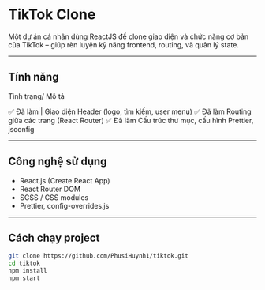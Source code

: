 # TikTok Clone

Một dự án cá nhân dùng ReactJS để clone giao diện và chức năng cơ bản của TikTok – giúp rèn luyện kỹ năng frontend, routing, và quản lý state.

---

##  Tính năng

 Tình trạng/ Mô tả 

 ✅ Đã làm | Giao diện Header (logo, tìm kiếm, user menu) 
 ✅ Đã làm  Routing giữa các trang (React Router) 
 ✅ Đã làm  Cấu trúc thư mục, cấu hình Prettier, jsconfig 

---

##  Công nghệ sử dụng

- React.js (Create React App)
- React Router DOM
- SCSS / CSS modules
- Prettier, config-overrides.js

---

##  Cách chạy project

```bash
git clone https://github.com/PhusiHuynh1/tiktok.git
cd tiktok
npm install
npm start
